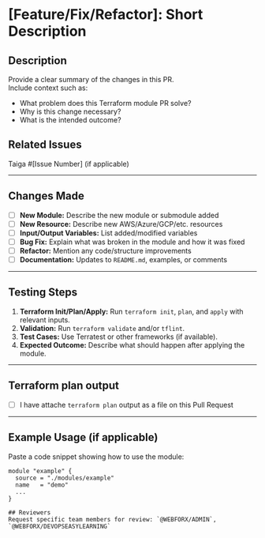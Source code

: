 # [Feature/Fix/Refactor]: Short Description

## Description
Provide a clear summary of the changes in this PR.  
Include context such as:
- What problem does this Terraform module PR solve?
- Why is this change necessary?
- What is the intended outcome?

## Related Issues
Taiga #[Issue Number] (if applicable)  


---

## Changes Made
- [ ] **New Module:** Describe the new module or submodule added
- [ ] **New Resource:** Describe new AWS/Azure/GCP/etc. resources
- [ ] **Input/Output Variables:** List added/modified variables
- [ ] **Bug Fix:** Explain what was broken in the module and how it was fixed
- [ ] **Refactor:** Mention any code/structure improvements
- [ ] **Documentation:** Updates to `README.md`, examples, or comments

---

## Testing Steps
1. **Terraform Init/Plan/Apply:** Run `terraform init`, `plan`, and `apply` with relevant inputs.
2. **Validation:** Run `terraform validate` and/or `tflint`.
3. **Test Cases:** Use Terratest or other frameworks (if available).
4. **Expected Outcome:** Describe what should happen after applying the module.

---

## Terraform plan output
- [ ] I have attache `terraform plan` output as a file on this Pull Request

---
## Example Usage (if applicable)
Paste a code snippet showing how to use the module:

```hcl
module "example" {
  source = "./modules/example"
  name   = "demo"
  ...
}

## Reviewers
Request specific team members for review: `@WEBFORX/ADMIN`, `@WEBFORX/DEVOPSEASYLEARNING`